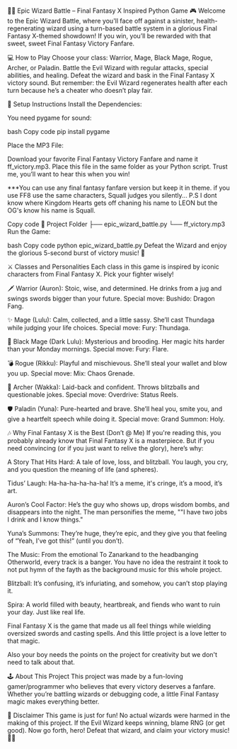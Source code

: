 🐉✨ Epic Wizard Battle – Final Fantasy X Inspired Python Game 🎮
Welcome to the Epic Wizard Battle, where you'll face off against a sinister, health-regenerating wizard using a turn-based battle system in a glorious Final Fantasy X-themed showdown! If you win, you’ll be rewarded with that sweet, sweet Final Fantasy Victory Fanfare.

💻 How to Play
Choose your class: Warrior, Mage, Black Mage, Rogue, Archer, or Paladin.
Battle the Evil Wizard with regular attacks, special abilities, and healing.
Defeat the wizard and bask in the Final Fantasy X victory sound.
But remember: the Evil Wizard regenerates health after each turn because he’s a cheater who doesn’t play fair.

📂 Setup Instructions
Install the Dependencies:

You need pygame for sound:

bash
Copy code
pip install pygame 

Place the MP3 File:

Download your favorite Final Fantasy Victory Fanfare and name it ff_victory.mp3. Place this file in the same folder as your Python script. Trust me, you’ll want to hear this when you win!

***You can use any final fantasy fanfare version but keep it in theme. if you use FF8 use the same characters, Squall judges you silently...
P.S I dont know where Kingdom Hearts gets off chaning his name to LEON but the OG's know his name is Squall.

Copy code
📂 Project Folder
├── epic_wizard_battle.py
└── ff_victory.mp3
Run the Game:

bash
Copy code
python epic_wizard_battle.py
Defeat the Wizard and enjoy the glorious 5-second burst of victory music! 🎵

⚔️ Classes and Personalities
Each class in this game is inspired by iconic characters from Final Fantasy X. Pick your fighter wisely!

🗡️ Warrior (Auron): Stoic, wise, and determined. He drinks from a jug and swings swords bigger than your future. Special move: Bushido: Dragon Fang.

✨ Mage (Lulu): Calm, collected, and a little sassy. She’ll cast Thundaga while judging your life choices. Special move: Fury: Thundaga.

🖤 Black Mage (Dark Lulu): Mysterious and brooding. Her magic hits harder than your Monday mornings. Special move: Fury: Flare.

💣 Rogue (Rikku): Playful and mischievous. She’ll steal your wallet and blow you up. Special move: Mix: Chaos Grenade.

🏹 Archer (Wakka): Laid-back and confident. Throws blitzballs and questionable jokes. Special move: Overdrive: Status Reels.

🛡️ Paladin (Yuna): Pure-hearted and brave. She’ll heal you, smite you, and give a heartfelt speech while doing it. Special move: Grand Summon: Holy.

🎶 Why Final Fantasy X is the Best (Don’t @ Me)
If you're reading this, you probably already know that Final Fantasy X is a masterpiece. But if you need convincing (or if you just want to relive the glory), here’s why:

A Story That Hits Hard: A tale of love, loss, and blitzball. You laugh, you cry, and you question the meaning of life (and spheres).

Tidus’ Laugh: Ha-ha-ha-ha-ha-ha! It’s a meme, it's cringe, it’s a mood, it’s art.

Auron’s Cool Factor: He’s the guy who shows up, drops wisdom bombs, and disappears into the night. The man personifies the meme, ""I have two jobs I drink and I know things."

Yuna’s Summons: They’re huge, they’re epic, and they give you that feeling of “Yeah, I’ve got this!” (until you don’t).

The Music: From the emotional To Zanarkand to the headbanging Otherworld, every track is a banger. You have no idea the restraint it took to not put hymn of the fayth as the background music for this whole project.

Blitzball: It’s confusing, it’s infuriating, and somehow, you can’t stop playing it.

Spira: A world filled with beauty, heartbreak, and fiends who want to ruin your day. Just like real life.

Final Fantasy X is the game that made us all feel things while wielding oversized swords and casting spells. And this little project is a love letter to that magic.

Also your boy needs the points on the project for creativity but we don't need to talk about that.

🕹️ About This Project
This project was made by a fun-loving gamer/programmer who believes that every victory deserves a fanfare. Whether you’re battling wizards or debugging code, a little Final Fantasy magic makes everything better.

📝 Disclaimer
This game is just for fun! No actual wizards were harmed in the making of this project.
If the Evil Wizard keeps winning, blame RNG (or get good).
Now go forth, hero! Defeat that wizard, and claim your victory music! 🐉🎶